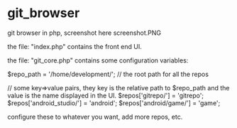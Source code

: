 # git_browser
git browser in php, screenshot here screenshot.PNG


the file: "index.php"  contains the front end UI.

the file: "git_core.php" contains some configuration variables:

$repo_path = '/home/development/'; // the root path for all the repos

// some key=>value pairs, they key is the relative path to $repo_path and the value is the name displayed in the UI.
$repos['gitrepo/'] = 'gitrepo';    
$repos['android_studio/'] = 'android';
$repos['android/game/'] = 'game';

configure these to whatever you want, add more repos, etc. 

